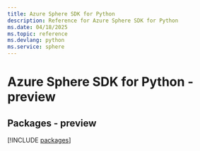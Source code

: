 ```yaml
---
title: Azure Sphere SDK for Python
description: Reference for Azure Sphere SDK for Python
ms.date: 04/18/2025
ms.topic: reference
ms.devlang: python
ms.service: sphere
---
```

# Azure Sphere SDK for Python - preview
## Packages - preview
[!INCLUDE [packages](sphere-index.md)]